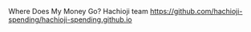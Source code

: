 Where Does My Money Go? Hachioji team https://github.com/hachioji-spending/hachioji-spending.github.io
